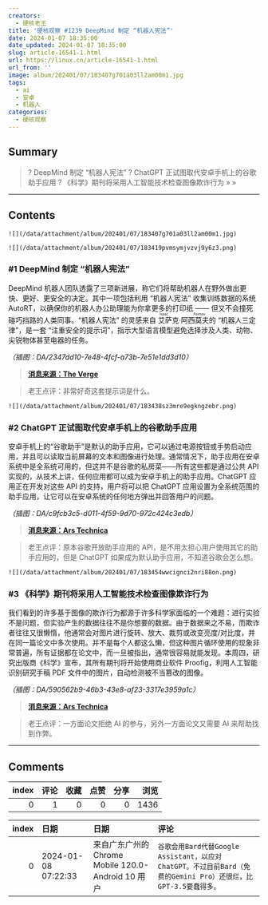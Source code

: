 ```yaml
---
creators:
  - 硬核老王
title: '硬核观察 #1239 DeepMind 制定 “机器人宪法”'
date: 2024-01-07 18:35:00
date_updated: 2024-01-07 18:35:00
slug: article-16541-1.html
url: https://linux.cn/article-16541-1.html
url_from: ''
image: album/202401/07/183407g701a03ll2am00m1.jpg
tags:
  - ai
  - 安卓
  - 机器人
categories:
  - 硬核观察
---
```


## Summary

> ? DeepMind 制定 “机器人宪法”
> ? ChatGPT 正试图取代安卓手机上的谷歌助手应用
> ? 《科学》期刊将采用人工智能技术检查图像欺诈行为
> » 
> »

***

<!-- more -->

## Contents

`![](/data/attachment/album/202401/07/183407g701a03ll2am00m1.jpg)`

`![](/data/attachment/album/202401/07/183419pvmsymjvzvj9y6z3.png)`

### #1 DeepMind 制定 “机器人宪法”

DeepMind 机器人团队透露了三项新进展，称它们将帮助机器人在野外做出更快、更好、更安全的决定。其中一项包括利用 “机器人宪法” 收集训练数据的系统 AutoRT，以确保你的机器人办公助理能为你拿更多的打印纸 —— 但又不会撞死碰巧挡路的人类同事。“机器人宪法” 的灵感来自<ruby> 艾萨克·阿西莫夫 <rt>  Isaac Asimov </rt></ruby>的 “机器人三定律”，是一套 “注重安全的提示词”，指示大型语言模型避免选择涉及人类、动物、尖锐物体甚至电器的任务。

*（插图：DA/2347dd10-7e48-4fcf-a73b-7e51e1dd3d10）*

> 
> **[消息来源：The Verge](https://www.theverge.com/2024/1/4/24025535/google-ai-robot-constitution-autort-deepmind-three-laws)**
> 
> 
> 

> 
> 老王点评：非常好奇这套提示词是什么。
> 
> 
> 

`![](/data/attachment/album/202401/07/183438sz3mre9egkngzebr.png)`

### #2 ChatGPT 正试图取代安卓手机上的谷歌助手应用

安卓手机上的“谷歌助手”是默认的助手应用，它可以通过电源按钮或手势启动应用，并且可以读取当前屏幕的文本和图像进行处理。通常情况下，助手应用在安卓系统中是全系统可用的，但这并不是谷歌的私房菜——所有这些都是通过公共 API 实现的，从技术上讲，任何应用都可以成为安卓手机上的助手应用。ChatGPT 应用正在开发对这些 API 的支持，用户将可以把 ChatGPT 应用设置为全系统范围的助手应用，让它可以在安卓系统的任何地方弹出并回答用户的问题。

*（插图：DA/c9fcb3c5-d011-4f59-9d70-972c424c3edb）*

> 
> **[消息来源：Ars Technica](https://arstechnica.com/gadgets/2024/01/android-users-could-soon-replace-google-assistant-with-chatgpt/)**
> 
> 
> 

> 
> 老王点评：原本谷歌开放助手应用的 API，是不用太担心用户使用其它的助手应用的，但是 ChatGPT 如果成为默认助手应用，不知道谷歌会怎么想。
> 
> 
> 

`![](/data/attachment/album/202401/07/183454wwcignci2nri88on.png)`

### #3 《科学》期刊将采用人工智能技术检查图像欺诈行为

我们看到的许多基于图像的欺诈行为都源于许多科学家面临的一个难题：进行实验不是问题，但实验产生的数据往往不是你想要的数据。由于数据来之不易，而欺诈者往往又很懒惰，他通常会对图片进行旋转、放大、裁剪或改变亮度/对比度，并在同一篇论文中多次使用。并不是每个人都这么懒，但这种图片循环使用的现象非常普遍，所有证据都在论文中，而一旦被指出，通常很容易就能发现。本周四，研究出版商《科学》宣布，其所有期刊将开始使用商业软件 Proofig，利用人工智能识别研究手稿 PDF 文件中的图片，自动检测被不当篡改的图像。

*（插图：DA/590562b9-46b3-43e8-af23-3317e3959a1c）*

> 
> **[消息来源：Ars Technica](https://arstechnica.com/science/2024/01/all-science-journals-will-now-do-an-ai-powered-check-for-image-fraud/)**
> 
> 
> 

> 
> 老王点评：一方面论文拒绝 AI 的参与，另外一方面论文又需要 AI 来帮助找到作弊。
> 
> 
>

***

## Comments


|   index |   评论 |   收藏 |   点赞 |   分享 |   浏览 |
|--------:|-------:|-------:|-------:|-------:|-------:|
|       0 |      1 |      0 |      0 |      0 |   1436 |

|   index | 日期                | 日期                                               | 评论                                                                                                           |
|--------:|:--------------------|:---------------------------------------------------|:---------------------------------------------------------------------------------------------------------------|
|       0 | 2024-01-08 07:22:33 | 来自广东广州的 Chrome Mobile 120.0-Android 10 用户 | `谷歌会用Bard代替Google Assistant，以应对ChatGPT。不过目前Bard（免费的Gemini Pro）还很烂，比GPT-3.5要蠢得多。` |

